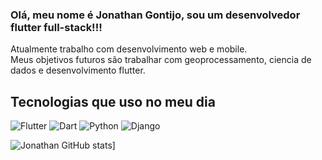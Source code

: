 <h3>Olá, meu nome é <b>Jonathan Gontijo</b>, sou um desenvolvedor flutter full-stack!!! </br></h3>
Atualmente trabalho com desenvolvimento web e mobile. </br>
Meus objetivos futuros são trabalhar com geoprocessamento, ciencia de dados e desenvolvimento flutter.

<h2>Tecnologias que uso no meu dia</h2>

![Flutter](https://img.shields.io/badge/Flutter-02569B?style=for-the-badge&logo=flutter&logoColor=white)
![Dart](https://img.shields.io/badge/Dart-0175C2?style=for-the-badge&logo=dart&logoColor=white)
![Python](https://img.shields.io/badge/Python-14354C?style=for-the-badge&logo=python&logoColor=white)
![Django](https://img.shields.io/badge/Django-092E20?style=for-the-badge&logo=django&logoColor=white)

![Jonathan GitHub stats](https://github-readme-stats.vercel.app/api?username=jonathanGontijo)]





